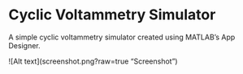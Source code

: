 # Cyclic Voltammetry Simulator
A simple cyclic voltammetry simulator created using MATLAB’s App Designer.

![Alt text](screenshot.png?raw=true “Screenshot”)
